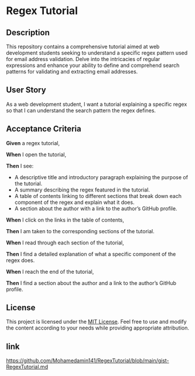 # Regex Tutorial

## Description

This repository contains a comprehensive tutorial aimed at web development students seeking to understand a specific regex pattern used for email address validation. Delve into the intricacies of regular expressions and enhance your ability to define and comprehend search patterns for validating and extracting email addresses.

## User Story

As a web development student, I want a tutorial explaining a specific regex so that I can understand the search pattern the regex defines.

## Acceptance Criteria

**Given** a regex tutorial,

**When** I open the tutorial,

**Then** I see:
- A descriptive title and introductory paragraph explaining the purpose of the tutorial.
- A summary describing the regex featured in the tutorial.
- A table of contents linking to different sections that break down each component of the regex and explain what it does.
- A section about the author with a link to the author’s GitHub profile.

**When** I click on the links in the table of contents,

**Then** I am taken to the corresponding sections of the tutorial.

**When** I read through each section of the tutorial,

**Then** I find a detailed explanation of what a specific component of the regex does.

**When** I reach the end of the tutorial,

**Then** I find a section about the author and a link to the author’s GitHub profile.

## License

This project is licensed under the [MIT License](LICENSE). Feel free to use and modify the content according to your needs while providing appropriate attribution.

## link 

https://github.com/Mohamedamin141/RegexTutorial/blob/main/gist-RegexTutorial.md
